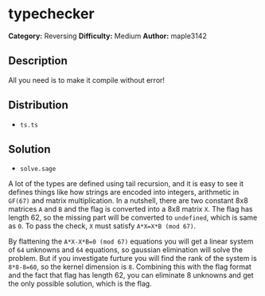 # typechecker
**Category:** Reversing
**Difficulty:** Medium
**Author:** maple3142

## Description

All you need is to make it compile without error!

## Distribution

- `ts.ts`

## Solution

- `solve.sage`

A lot of the types are defined using tail recursion, and it is easy to see it defines things like how strings are encoded into integers, arithmetic in `GF(67)` and matrix multiplication. In a nutshell, there are two constant 8x8 matrices `A` and `B` and the flag is converted into a 8x8 matrix `X`. The flag has length 62, so the missing part will be converted to `undefined`, which is same as `0`. To pass the check, `X` must satisfy `A*X=X*B (mod 67)`.

By flattening the `A*X-X*B=0 (mod 67)` equations you will get a linear system of `64` unknowns and `64` equations, so gaussian elimination will solve the problem. But if you investigate furture you will find the rank of the system is `8*8-8=60`, so the kernel dimension is `8`. Combining this with the flag format and the fact that flag has length 62, you can eliminate 8 unknowns and get the only possible solution, which is the flag.
